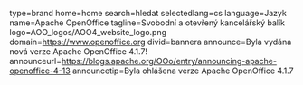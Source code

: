 type=brand
home=home
search=hledat
selectedlang=cs
language=Jazyk
name=Apache OpenOffice
tagline=Svobodní a otevřený kancelářský balík
logo=AOO_logos/AOO4_website_logo.png
domain=https://www.openoffice.org
divid=bannera
announce=Byla vydána nová verze Apache OpenOffice 4.1.7!
announceurl=https://blogs.apache.org/OOo/entry/announcing-apache-openoffice-4-13
announcetip=Byla ohlášena verze Apache OpenOffice 4.1.7
